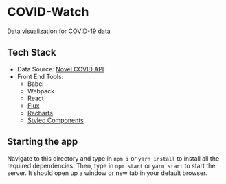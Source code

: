 # COVID-Watch

Data visualization for COVID-19 data

## Tech Stack

- Data Source: [Novel COVID API](https://disease.sh/)
- Front End Tools:
  - Babel
  - Webpack
  - React
  - [Flux](https://facebook.github.io/flux/)
  - [Recharts](https://recharts.org/)
  - [Styled Components](https://styled-components.com/)

## Starting the app

Navigate to this directory and type in `npm i` or `yarn install` to install all the required dependencies. Then, type in `npm start` or `yarn start` to start the server. It should open up a window or new tab in your default browser.
